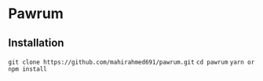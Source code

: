 # Pawrum

## Installation

``git clone https://github.com/mahirahmed691/pawrum.git``
``cd pawrum``
``yarn or npm install``


